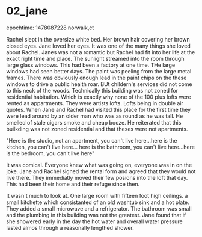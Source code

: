 # 02_jane
epochtime: 1478087228 norwalk,ct

Rachel slept in the oversize white bed. Her brown hair covering her brown closed eyes. Jane loved her eyes. It was one of the many things she loved about Rachel. Janes was not a romantic but Rachel had fit into her life at the exact right time and place. The sunlight streamed into the room through large glass windows. This had been a factory at one time. THe large windows had seen better days. The paint was peeling from the large metal frames. There was obviously enough lead in the paint chips on the these windows to drive a public health roar. BUt childern's services did not come to this neck of the woods.
Technically this building was not zoned for residential habitation. Which is exactly why none of the 100 plus lofts were rented as appartments. They were artists lofts. Lofts being in double air quotes. When Jane and Rachel had visited this place for the first time they were lead around by an older man who was as round as he was tall. He smelled of stale cigars smoke and cheap booze. He reiterated that this builkding was not zoned residential and that theses were not apartments.

"Here is the studio, not an apartment, you can't live here...here is the kitchen, you can't live here... here is the bathroom, you can't live here...here is the bedroom, you can't live here"

It was comical. Everyone knew what was going on, everyone was in on the joke. Jane and Rachel signed the rental form and agreed that they would not live there. They immediatly moved their few posions into the loft that day. This had been their home and their refuge since then.

It wasn't much to look at. One large room with fifteen foot high ceilings. a small kitchette which consistanted of an old washtub sink and a hot plate. They added a small microwave and a refrigerator. The bathroom was small and the plumbing in this building was not the greatest. Jane found that if she showered early in the day the hot water and overall water pressure lasted almos through a reasonally lengthed shower.
